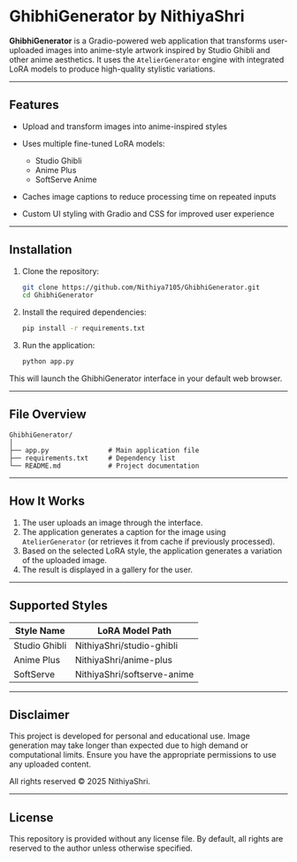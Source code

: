 # GhibhiGenerator by NithiyaShri

**GhibhiGenerator** is a Gradio-powered web application that transforms user-uploaded images into anime-style artwork inspired by Studio Ghibli and other anime aesthetics. It uses the `AtelierGenerator` engine with integrated LoRA models to produce high-quality stylistic variations.

---

## Features

* Upload and transform images into anime-inspired styles
* Uses multiple fine-tuned LoRA models:

  * Studio Ghibli
  * Anime Plus
  * SoftServe Anime
* Caches image captions to reduce processing time on repeated inputs
* Custom UI styling with Gradio and CSS for improved user experience

---

## Installation

1. Clone the repository:

   ```bash
   git clone https://github.com/Nithiya7105/GhibhiGenerator.git
   cd GhibhiGenerator
   ```

2. Install the required dependencies:

   ```bash
   pip install -r requirements.txt
   ```

3. Run the application:

   ```bash
   python app.py
   ```

This will launch the GhibhiGenerator interface in your default web browser.

---

## File Overview

```plaintext
GhibhiGenerator/
│
├── app.py               # Main application file
├── requirements.txt     # Dependency list
└── README.md            # Project documentation
```

---

## How It Works

1. The user uploads an image through the interface.
2. The application generates a caption for the image using `AtelierGenerator` (or retrieves it from cache if previously processed).
3. Based on the selected LoRA style, the application generates a variation of the uploaded image.
4. The result is displayed in a gallery for the user.

---

## Supported Styles

| Style Name    | LoRA Model Path             |
| ------------- | --------------------------- |
| Studio Ghibli | NithiyaShri/studio-ghibli   |
| Anime Plus    | NithiyaShri/anime-plus      |
| SoftServe     | NithiyaShri/softserve-anime |

---

## Disclaimer

This project is developed for personal and educational use. Image generation may take longer than expected due to high demand or computational limits. Ensure you have the appropriate permissions to use any uploaded content.

All rights reserved © 2025 NithiyaShri.

---

## License

This repository is provided without any license file. By default, all rights are reserved to the author unless otherwise specified.

